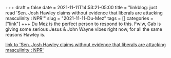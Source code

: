 +++draft = falsedate = 2021-11-11T14:53:21-05:00title = "linkblog: just read 'Sen. Josh Hawley claims without evidence that liberals are attacking masculinity : NPR'"slug = "2021-11-11-Du-Mez"tags = []categories = ["link"]+++Du Mez is the perfect person to respond to this. Fwiw, Gab is giving some serious Jesus & John Wayne vibes right now, for all the same reasons Hawley is. [link to 'Sen. Josh Hawley claims without evidence that liberals are attacking masculinity : NPR'](https://www.npr.org/2021/11/11/1054615028/is-masculinity-under-attack-sen-hawley-wants-to-defend-the-men-of-america)